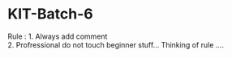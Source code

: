 # KIT-Batch-6
Rule : 
            1. Always add comment  
            2. Profressional do not touch beginner stuff...
  Thinking of rule ....
